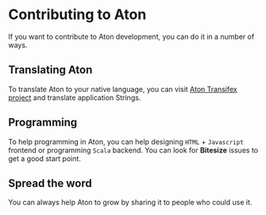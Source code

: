 # Contributing to Aton
If you want to contribute to Aton development, you can do it in a number of ways.

## Translating Aton
To translate Aton to your native language, you can visit [Aton Transifex project](https://www.transifex.com/universidad-de-antioquia/aton-computer-laboratory-administrator) and translate application Strings.

## Programming
To help programming in Aton, you can help designing `HTML` + `Javascript` frontend or programming `Scala` backend. You can look for __Bitesize__ issues to get a good start point.

## Spread the word
You can always help Aton to grow by sharing it to people who could use it.

